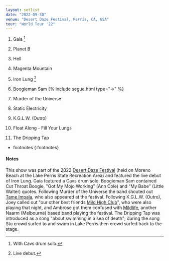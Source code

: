 ```yaml
---
layout: setlist
date: "2022-09-30"
venue: "Desert Daze Festival, Perris, CA, USA"
tour: "World Tour '22"
---
```



 1. Gaia
    [^1]

 2. Planet B

 3. Hell

 4. Magenta Mountain

 5. Iron Lung
    [^2]

 6. Boogieman Sam
    {% include segue.html type="->" %}

 7. Murder of the Universe

 8. Static Electricity

 9. K.G.L.W. (Outro)

10. Float Along - Fill Your Lungs

11. The Dripping Tap

<!--snippet-->
* footnotes
{:footnotes}
[^1]: With Cavs drum solo.
[^2]: Live debut.


#### Notes

This show was part of the 2022 [Desert Daze Festival](https://desertdaze.org/) (held on Moreno Beach at the Lake Perris State Recreation Area) and featured the live debut of Iron Lung.  Gaia featured a Cavs drum solo.  Boogieman Sam contained Cut Throat Boogie, "Got My Mojo Working" (Ann Cole) and "My Babe" (Little Walter) quotes.  Following Murder of the Universe the band shouted out [Tame Impala](https://tameimpala.com/), who also appeared at the festival.  Following K.G.L.W. (Outro), Joey called out "our other best friends [Mild High Club](https://en.wikipedia.org/wiki/Mild_High_Club)", who were also playing that night, and Ambrose got them confused with [Mildlife](https://www.mildlife.com.au/), another Naarm (Melbourne) based band playing the festival.  The Dripping Tap was introduced as a song "about swimming in a sea of death"; during the song Stu crowd surfed to and swam in Lake Perris then crowd surfed back to the stage.
